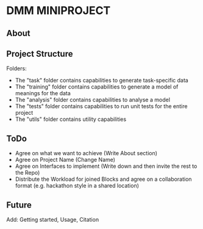 # DMM MINIPROJECT
## About

## Project Structure
Folders:
 - The "task" folder contains capabilities to generate task-specific data
 - The "training" folder contains capabilities to generate a model of meanings for the data
 - The "analysis" folder contains capabilities to analyse a model
 - The "tests" folder contains capabilities to run unit tests for the entire project 
 - The "utils" folder contains utility capabilities 

## ToDo
- Agree on what we want to achieve (Write About section)
- Agree on Project Name (Change Name)
- Agree on Interfaces to implement (Write down and then invite the rest to the Repo)
- Distribute the Workload for joined Blocks and agree on a collaboration format (e.g. hackathon style in a shared location)



## Future
Add: Getting started, Usage, Citation
